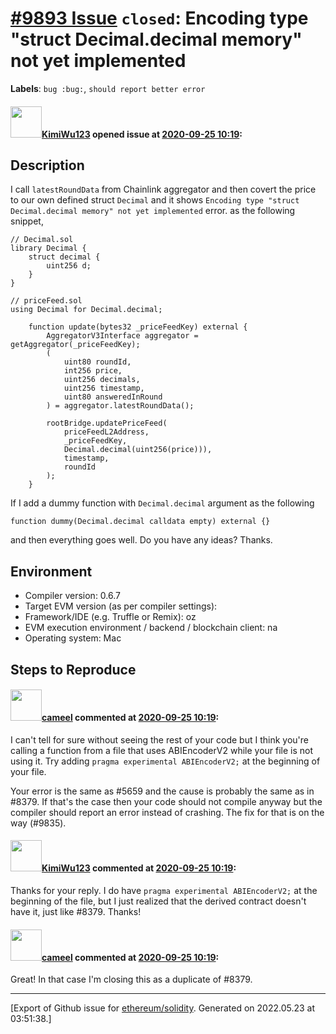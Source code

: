 # [\#9893 Issue](https://github.com/ethereum/solidity/issues/9893) `closed`: Encoding type "struct Decimal.decimal memory" not yet implemented
**Labels**: `bug :bug:`, `should report better error`


#### <img src="https://avatars.githubusercontent.com/u/19582168?u=0e28965d49234b4953dbe3ed2fa3b721994ba075&v=4" width="50">[KimiWu123](https://github.com/KimiWu123) opened issue at [2020-09-25 10:19](https://github.com/ethereum/solidity/issues/9893):

<!--## Prerequisites

- First, many thanks for taking part in the community. We really appreciate that.
- We realize there is a lot of information requested here. We ask only that you do your best to provide as much information as possible so we can better help you.
- Support questions are better asked in one of the following locations:
	- [Solidity chat](https://gitter.im/ethereum/solidity)
	- [Stack Overflow](https://ethereum.stackexchange.com/)
- Ensure the issue isn't already reported.
- The issue should be reproducible with the latest solidity version; however, this isn't a hard requirement and being reproducible with an older version is sufficient.
-->

## Description
 I call `latestRoundData` from Chainlink aggregator and then covert the price to our own defined struct `Decimal` and it shows `Encoding type "struct Decimal.decimal memory" not yet implemented` error. as the following snippet,
 
```
// Decimal.sol
library Decimal {
    struct decimal {
        uint256 d;
    }
}

// priceFeed.sol
using Decimal for Decimal.decimal;

    function update(bytes32 _priceFeedKey) external {
        AggregatorV3Interface aggregator = getAggregator(_priceFeedKey);
        (
            uint80 roundId,
            int256 price, 
            uint256 decimals, 
            uint256 timestamp, 
            uint80 answeredInRound
        ) = aggregator.latestRoundData();

        rootBridge.updatePriceFeed(
            priceFeedL2Address, 
            _priceFeedKey, 
            Decimal.decimal(uint256(price))),
            timestamp, 
            roundId
        );
    }
```

If I add a dummy function with `Decimal.decimal` argument as the following 
```
function dummy(Decimal.decimal calldata empty) external {}
```
and then everything goes well. Do you have any ideas? Thanks.

## Environment

- Compiler version: 0.6.7
- Target EVM version (as per compiler settings):
- Framework/IDE (e.g. Truffle or Remix): oz
- EVM execution environment / backend / blockchain client: na
- Operating system: Mac

## Steps to Reproduce



#### <img src="https://avatars.githubusercontent.com/u/137030?v=4" width="50">[cameel](https://github.com/cameel) commented at [2020-09-25 10:19](https://github.com/ethereum/solidity/issues/9893#issuecomment-698963524):

I can't tell for sure without seeing the rest of your code but I think you're calling a function from a file that uses ABIEncoderV2 while your file is not using it. Try adding `pragma experimental ABIEncoderV2;` at the beginning of your file.

Your error is the same as #5659 and the cause is probably the same as in #8379. If that's the case then your code should not compile anyway but the compiler should report an error instead of crashing. The fix for that is on the way (#9835).

#### <img src="https://avatars.githubusercontent.com/u/19582168?u=0e28965d49234b4953dbe3ed2fa3b721994ba075&v=4" width="50">[KimiWu123](https://github.com/KimiWu123) commented at [2020-09-25 10:19](https://github.com/ethereum/solidity/issues/9893#issuecomment-699269618):

Thanks for your reply. I do have `pragma experimental ABIEncoderV2;` at the beginning of the file, but I just realized that the derived contract doesn't have it, just like #8379.  Thanks!

#### <img src="https://avatars.githubusercontent.com/u/137030?v=4" width="50">[cameel](https://github.com/cameel) commented at [2020-09-25 10:19](https://github.com/ethereum/solidity/issues/9893#issuecomment-699542398):

Great! In that case I'm closing this as a duplicate of #8379.


-------------------------------------------------------------------------------



[Export of Github issue for [ethereum/solidity](https://github.com/ethereum/solidity). Generated on 2022.05.23 at 03:51:38.]
